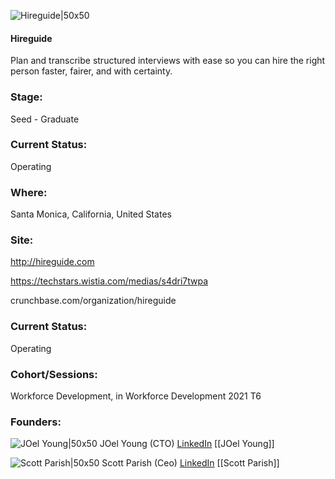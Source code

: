 

![Hireguide|50x50](https://apimg.techstars.com/connect/images/image_files/61ba67fd23eb9c0008c556c1/original/logo_%281%29.png)

#### Hireguide
Plan and transcribe structured interviews with ease so you can hire the right person faster, fairer, and with certainty.

### Stage: 
Seed - Graduate 

### Current Status: 
Operating

### Where:
Santa Monica, California, United States

### Site:
http://hireguide.com

https://techstars.wistia.com/medias/s4dri7twpa

crunchbase.com/organization/hireguide

### Current Status: 
Operating

### Cohort/Sessions: 
Workforce Development, in Workforce Development 2021 T6

### Founders: 

![JOel Young|50x50](https://apimg.techstars.com/connect/images/image_files/61736ab71974b4000981777a/original/IMG_20190510_190530.jpg) JOel Young (CTO) [LinkedIn](https://linkedin.com/in/joeldyoung) [[JOel Young]]

![Scott Parish|50x50](https://apimg.techstars.com/connect/images/image_files/61aae83f95af3096313443bb/original/Screen_Shot_2021-12-03_at_8.01.45_PM.png) Scott Parish (Ceo) [LinkedIn](https://linkedin.com/in/scottcparish) [[Scott Parish]]


